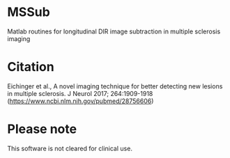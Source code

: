 # MSSub
Matlab routines for longitudinal DIR image subtraction in multiple sclerosis imaging

# Citation
Eichinger et al., A novel imaging technique for better detecting new lesions in multiple sclerosis. J Neurol 2017; 264:1909-1918 (https://www.ncbi.nlm.nih.gov/pubmed/28756606)

# Please note
This software is not cleared for clinical use.
